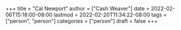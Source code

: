 +++
title = "Cal Newport"
author = ["Cash Weaver"]
date = 2022-02-06T15:18:00-08:00
lastmod = 2022-02-20T11:34:22-08:00
tags = ["person", "person"]
categories = ["person"]
draft = false
+++
